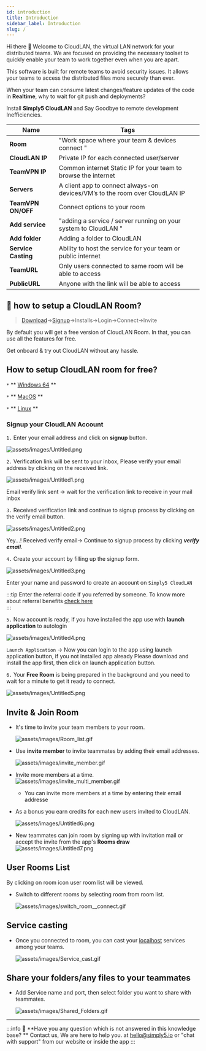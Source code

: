 ```yaml
---
id: introduction
title: Introduction
sidebar_label: Introduction
slug: /
---
```


<!-- # Get started -->

Hi there 👋 Welcome to CloudLAN, the virtual LAN network for your distributed teams. We are focused on providing the necessary toolset to quickly enable your team to work together even when you are apart. 

This software is built for remote teams to avoid security issues. It allows your teams to access the distributed files more securely than ever.

When your team can consume latest changes/feature updates of the code in **Realtime**, why to wait for git push and deployments? 

Install **Simply5 CloudLAN** and Say Goodbye to remote development Inefficiencies.

| **Name**            | Tags                                                                        |
| ------------------- | --------------------------------------------------------------------------- |
| **Room**            | "Work space where your team & devices connect "                             |
| **CloudLAN IP**     | Private IP for each connected user/server                                   |
| **TeamVPN IP**      | Common internet Static IP for your team to browse the internet              |
| **Servers**         | A client app to connect always-on devices/VM’s to the room over CloudLAN IP |
| **TeamVPN ON/OFF**  | Connect options to your room                                                |
| **Add service**     | "adding a service / server running on your system to CloudLAN "             |
| **Add folder**      | Adding a folder to CloudLAN                                                 |
| **Service Casting** | Ability to host the service for your team or public internet                |
| **TeamURL**         | Only users connected to same room will be able to access                    |
| **PublicURL**       | Anyone with the link will be able to access                                 |

## 🤔 how to setup a CloudLAN Room?

> [Download](https://www.simply5.io/download/)→[Signup](https://www.simply5.io/download)→Installs→Login→Connect→Invite

By default you will get a free version of CloudLAN Room. In that, you can use all the features for free.

Get onboard & try out CloudLAN without any hassle.

## How to setup CloudLAN room for free?

`*` **  [Windows 64](../installation_guide/cloudlan_for_windows.md) ** 

`*` **  [MacOS](../installation_guide/cloudlan_for_macos.md) ** 

`*` **  [Linux](../installation_guide/cloudlan_for_linux.md) **


### Signup your CloudLAN Account
`1.` Enter your email address and click on **signup** button.

   ![assets/images/Untitled.png](assets/images/intro1.png)

  

`2.` Verification link will be sent to your inbox, Please verify your email address by clicking on the received link.

 ![assets/images/Untitled1.png](assets/images/intro2.png)

 Email verify link sent → wait for the verification link to receive in your mail inbox

`3.` Received verification link and continue to signup process by clicking on the verify email button.

![assets/images/Untitled2.png](assets/images/intro3.png)

 Yey...! Received verify email→ Continue to signup process by clicking ***verify email***.

`4.` Create your account by filling up the signup form.

 ![assets/images/Untitled3.png](assets/images/intro4.png)

  Enter your name and password to create an account on `Simply5 CloudLAN`

:::tip
  Enter the referral code if you referred by someone. To know more about referral benefits [check here](../referrel_programs/referrel_program.md)  
:::

`5.` Now account is ready, if you have installed the app use with **launch application** to autologin

 ![assets/images/Untitled4.png](assets/images/intro5.png)

`Launch Application` → Now you can login to the app using launch application button, if you not installed app already Please download and install the app first, then click on launch application button.

`6.` Your **Free Room** is being prepared in the background and you need to wait for a minute to get it ready to connect.

 ![assets/images/Untitled5.png](assets/images/intro6.png)


## Invite & Join Room

- It's time to invite your team members to your room.

    ![assets/images/Room_list.gif](assets/images/Room_list.gif)

- Use **invite member** to invite teammates by adding their email addresses.

    ![assets/images/invite_member.gif](assets/images/invite_member.gif)

- Invite more members at a time.
 ![assets/images/invite_multi_member.gif](assets/images/invite_multi_member.gif)
  - You can invite more members at a time by entering their email addresse


- As a bonus you earn credits for each new users invited to CloudLAN.

    ![assets/images/Untitled6.png](assets/images/intro7.png)

- New teammates can join room by signing up with invitation mail or accept the invite from the app's **Rooms draw**
  ![assets/images/Untitled7.png](assets/images/intro8.png)

## User Rooms List

By clicking on room icon user room list will be viewed.

- Switch to different rooms by selecting room from room list.

    ![assets/images/switch_room__connect.gif](assets/images/switch_room__connect.gif)

## Service casting

- Once you connected to room, you can cast your [localhost](http://localhost) services among your teams.

    ![assets/images/Service_cast.gif](assets/images/Service_cast.gif)

## Share your folders/any files to your teammates

- Add Service name and port, then select folder you want to share with teammates.

    ![assets/images/Shared_Folders.gif](assets/images/Shared_Folders.gif)
  



---

:::info
:information_desk_person: **Have you any question which is not answered in this knowledge base? **
Contact us, We are here to help you. at [hello@simply5.io](mailto:hello@simply5.io) or "chat with support" from our website or inside the app
:::